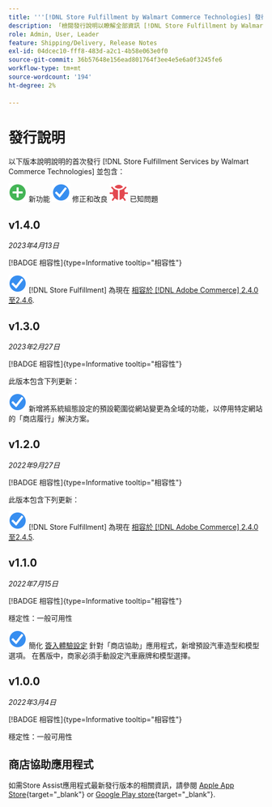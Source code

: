 ```yaml
---
title: '''[!DNL Store Fulfillment by Walmart Commerce Technologies] 發行說明'
description: 「檢閱發行說明以瞭解全部資訊 [!DNL Store Fulfillment by Walmart Commerce Technologies] 版本」。
role: Admin, User, Leader
feature: Shipping/Delivery, Release Notes
exl-id: 04dcec10-fff8-483d-a2c1-4b58e063e0f0
source-git-commit: 36b57648e156ead801764f3ee4e5e6a0f3245fe6
workflow-type: tm+mt
source-wordcount: '194'
ht-degree: 2%

---
```


# 發行說明

以下版本說明說明的首次發行 [!DNL Store Fulfillment Services by Walmart Commerce Technologies] 並包含：

![新增](../assets/new.svg) 新功能
![已修正的問題](../assets/fix.svg) 修正和改良
![已知問題](../assets/bug.svg) 已知問題

## v1.4.0

*2023年4月13日*

[!BADGE 相容性]{type=Informative tooltip="相容性"}

![新增](../assets/fix.svg) [!DNL Store Fulfillment] 為現在 [相容於 [!DNL Adobe Commerce] 2.4.0至2.4.6](https://experienceleague.adobe.com/docs/commerce-operations/release/product-availability.html).


## v1.3.0

*2023年2月27日*

[!BADGE 相容性]{type=Informative tooltip="相容性"}

此版本包含下列更新：

![新增](../assets/fix.svg)<!-- WMTP-795 --> 新增將系統組態設定的預設範圍從網站變更為全域的功能，以停用特定網站的「商店履行」解決方案。

## v1.2.0

*2022年9月27日*

[!BADGE 相容性]{type=Informative tooltip="相容性"}

此版本包含下列更新：

![新增](../assets/fix.svg) [!DNL Store Fulfillment] 為現在 [相容於 [!DNL Adobe Commerce] 2.4.0至2.4.5](https://experienceleague.adobe.com/docs/commerce-operations/release/product-availability.html).


## v1.1.0

*2022年7月15日*

[!BADGE 相容性]{type=Informative tooltip="相容性"}

穩定性：一般可用性

![新增](../assets/fix.svg)<!-- WMTP-731 --> 簡化 [簽入體驗設定](check-in-experience-setup.md) 針對「商店協助」應用程式，新增預設汽車造型和模型選項。 在舊版中，商家必須手動設定汽車廠牌和模型選擇。

## v1.0.0

*2022年3月4日*

[!BADGE 相容性]{type=Informative tooltip="相容性"}

穩定性：一般可用性

## 商店協助應用程式

如需Store Assist應用程式最新發行版本的相關資訊，請參閱 [Apple App Store](https://apps.apple.com/us/app/store-assist-by-walmart/id1609281539){target="_blank"} or [Google Play store](https://play.google.com/store/apps/details?id=com.walmart.faas.storeassist){target="_blank"}.
